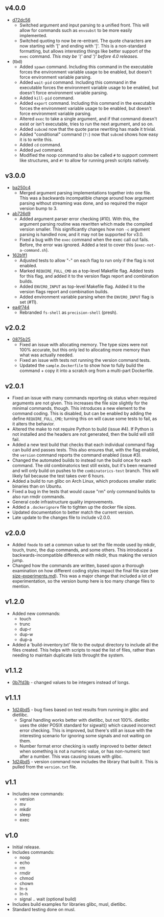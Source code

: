 ## v4.0.0

* [d72dc56](d72dc569173a90cedab6bcb4fae9b534c2798e6c)
    * Switched argument and input parsing to a unified front.  This will allow for commands such as `envsubst` to be more easily implemented.
    * Switched quoting to now be re-entrant.  The quote characters are now starting with '[' and ending with ']'.  This is a non-standard formatting, but allows interesting things like better support of the `exec` command. *This may be '(' and ')' before 4.0 releases.*
* (tbd)
    * Added `spawn` command.  Including this command in the executable forces the environment variable usage to be enabled, but doesn't force environment variable parsing.
    * Added `wait-pid` command.  Including this command in the executable forces the environment variable usage to be enabled, but doesn't force environment variable parsing.
    * Added `kill-pid` command.
    * Added `export` command.  Including this command in the executable forces the environment variable usage to be enabled, but doesn't force environment variable parsing.
    * Altered `exec` to take a single argument, and if that command doesn't exist or isn't executable, tries to run the next argument, and so on.
    * Added `subcmd` now that the quote parse rewriting has made it trivial.
    * Added "conditional" command (`?:`) now that `subcmd` shows how easy it is to write this.
    * Added `cd` command.
    * Added `pwd` command.
    * Modified the noop command to also be called `#` to support comment like structures, and `#!` to allow for running presh scripts natively.


## v3.0.0

* [ba250c4](ba250c452722f32677621eba5157b8c1173d0f34)
    * Merged argument parsing implementations together into one file.  This was a backwards incompatible change around how argument parsing without streaming was done, and so required the major version bump to 3.
* [ab726d9](ab726d9c58ecc09dbe234cc28484422c69a69bc6)
    * Added argument parser error checking (#10).  With this, the argument parsing routine was rewritten which made the compiled version smaller.  This significantly changes how non `-c` argument parsing is handled now, and it may not be supported for v3.0.
    * Fixed a bug with the `exec` command when the exec call out fails.  Before, the error was ignored.  Added a test to cover this (`exec-not-a-command.sh`).
* [162b1f1](162b1f1ec35ce8d8fcf19e8dbe274ad01b7d8bc8)
    * Adjusted tests to allow "-" on each flag to run only if the flag is not enabled.
    * Marked `REQUIRE_FULL_CMD` as a top-level Makefile flag.  Added tests for this flag, and added it to the version flags report and combination builds.
    * Added `ENVIRO_INPUT` as top-level Makefile flag.  Added it to the version flags report and combination builds.
    * Added environment variable parsing when the `ENVIRO_INPUT` flag is set (#11).
* [ea4f744](ea4f74499c235c07ead248230c161d94e252078a)
    * Rebranded `fs-shell` as `precision-shell` (presh).


## v2.0.2

* [0875b25](0875b259cf26427f003a570c96ff3620c3a30104)
    * Fixed an issue with allocating memory.  The type sizes were not 100% accurate, but this only led to allocating more memory than what was actually needed.
    * Fixed an issue with tests not running the version command tests.
    * Updated the `sample.Dockerfile` to show how to fully build the command + copy it into a scratch org from a multi-part Dockerfile.


## v2.0.1

* Fixed an issue with many commands reporting ok status when required arguments are not given.  This increases the file size slightly for the minimal commands, though.  This introduces a new element to the command coding.  This is disabled, but can be enabled by adding the define `REQUIRE_FULL_CMD`; turning this on will cause some tests to fail, as it alters the behavior.
* Altered the make to not require Python to build (issue #4).  If Python is not installed and the headers are not generated, then the build will still fail.
* Added a new test build that checks that each individual command flag can build and passes tests.  This also ensures that, with the flag enabled, the `version` command reports the command enabled (issue #3).
* Changed the automated builds to instead run the build once for each command.  The old combinatorics test still exists, but it's been renamed and will only build on pushes to the `combinatorics-test` branch.  This will likely fail because the test takes over 6 hours.
* Added a build to run glibc on Arch Linux, which produces smaller static binaries than on Ubuntu.
* Fixed a bug in the tests that would cause "rm" only command builds to also run rmdir commands.
* General code infrastructure quality improvements.
* Added a `.dockerignore` file to tighten up the docker file sizes.
* Updated documentation to better match the current version.
* Late update to the changes file to include v2.0.0.


## v2.0.0

* Added `fmode` to set a common value to set the file mode used by mkdir, touch, trunc, the dup commands, and some others.  This introduced a backwards-incompatible difference with mkdir, thus making the version jump.
* Changed how the commands are written, based upon a thorough examination on how different coding styles impact the final file size (see [size-experiments.md](size-experiments.md)).  This was a major change that included a lot of experimentation, so the version bump here is too many change files to mention.


## v1.2.0

* Added new commands:
    * touch
    * trunc
    * dup-r
    * dup-w
    * dup-a
* Added a 'build-inventory.txt' file to the output directory to include all the files created.  This helps with scripts to read the list of files, rather than needing to maintain duplicate lists throught the system.


## v1.1.2

* [0b7fd3b](0b7fd3ba4195ab7430773156fd616c133bcf5a09) - changed values to be integers instead of longs.


## v1.1.1

* [1d24bd5](1d24bd5546140a2439c3b88b6f402928b8a1e473) - bug fixes based on test results from running in glibc and dietlibc.
    * Signal handling works better with dietlibc, but not 100%.  dietlibc uses the older POSIX standard for sigwait() which caused incorrect error checking.  This is improved, but there's still an issue with the interesting scenario for ignoring some signals and not waiting on them.
    * Number format error checking is vastly improved to better detect when something is not a numeric value, or has non-numeric text after a number.  This was causing issues with glibc.
* [1d24bd5](1d24bd5546140a2439c3b88b6f402928b8a1e473) - version command now includes the library that built it.  This is pulled from the `version.txt` file.


## v1.1

* Includes new commands:
    * version
    * mv
    * mkdir
    * sleep
    * exec


## v1.0

* Initial release.
* Includes commands:
    * noop
    * echo
    * rm
    * rmdir
    * chmod
    * chown
    * ln-s
    * ln-h
    * signal .. wait (optional build)
* Includes build examples for libraries glibc, musl, dietlibc.
* Standard testing done on musl.